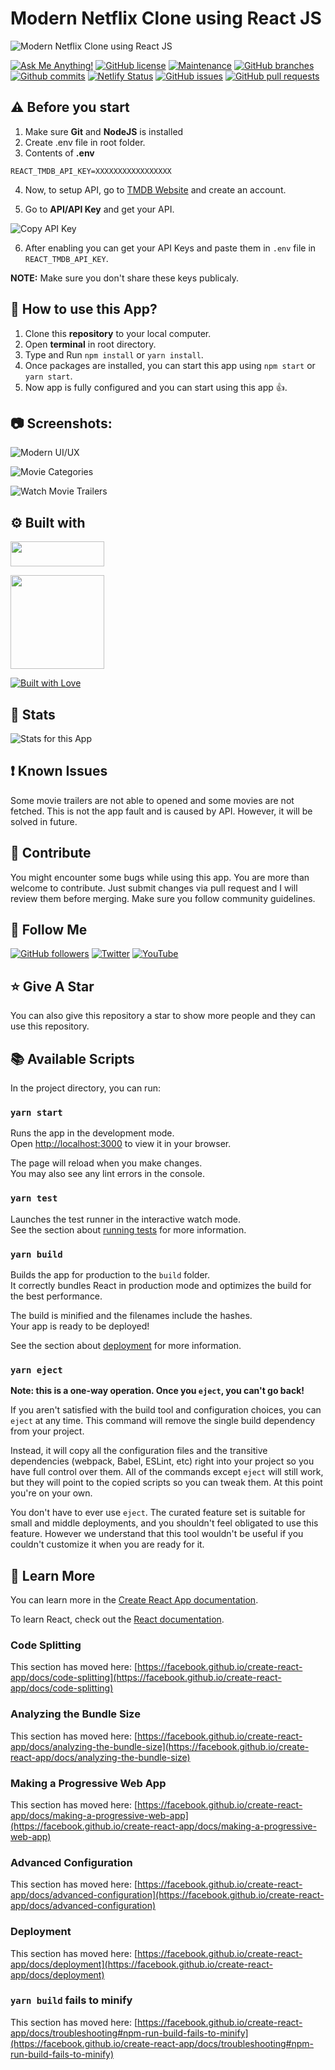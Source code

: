# Modern Netflix Clone using React JS

![Modern Netflix Clone using React JS](https://user-images.githubusercontent.com/71302066/200040519-7bc1cc78-9371-4a2e-b4f6-b86a3663e60b.png "Modern Netflix Clone using React JS")

[![Ask Me Anything!](https://img.shields.io/badge/Ask%20me-anything-1abc9c.svg)](https://github.com/Technical-Shubham-tech "Ask Me Anything!")
[![GitHub license](https://img.shields.io/github/license/Technical-Shubham-tech/netflix-clone)](https://github.com/Technical-Shubham-tech/netflix-clone/blob/main/LICENSE.md "GitHub license")
[![Maintenance](https://img.shields.io/badge/Maintained%3F-yes-green.svg)](https://github.com/Technical-Shubham-tech/netflix-clone/commits/main "Maintenance")
[![GitHub branches](https://badgen.net/github/branches/Technical-Shubham-tech/netflix-clone?max-age=2592000)](https://github.com/Technical-Shubham-tech/netflix-clone/branches "GitHub branches")
[![Github commits](https://badgen.net/github/commits/Technical-Shubham-tech/netflix-clone/main?max-age=2592000)](https://github.com/Technical-Shubham-tech/netflix-clone/commits "Github commits")
[![Netlify Status](https://api.netlify.com/api/v1/badges/25c7db67-b829-4805-b7a6-bd8b574094d2/deploy-status)](https://clone-netflixapp.netlify.app/ "Netlify Status")
[![GitHub issues](https://img.shields.io/github/issues/Technical-Shubham-tech/netflix-clone)](https://github.com/Technical-Shubham-tech/netflix-clone/issues "GitHub issues")
[![GitHub pull requests](https://img.shields.io/github/issues-pr/Technical-Shubham-tech/netflix-clone)](https://github.com/Technical-Shubham-tech/netflix-clone/pulls "GitHub pull requests")

## ⚠️ Before you start

1. Make sure **Git** and **NodeJS** is installed
2. Create .env file in root folder.
3. Contents of **.env**

```
REACT_TMDB_API_KEY=XXXXXXXXXXXXXXXXX
```

4. Now, to setup API, go to [TMDB Website](https://www.themoviedb.org) and create an account.

5. Go to **API/API Key** and get your API.

![Copy API Key](https://user-images.githubusercontent.com/71302066/200039610-0ea69082-96a4-4606-b2e8-369c2a085dfc.png "Copy API Key")

6. After enabling you can get your API Keys and paste them in `.env` file in `REACT_TMDB_API_KEY`.

**NOTE:** Make sure you don't share these keys publicaly.

## :pushpin: How to use this App?

1. Clone this **repository** to your local computer.
2. Open **terminal** in root directory.
3. Type and Run `npm install` or `yarn install`.
4. Once packages are installed, you can start this app using `npm start` or `yarn start`.
5. Now app is fully configured and you can start using this app :+1:.

## :camera: Screenshots:

![Modern UI/UX](https://user-images.githubusercontent.com/71302066/200040519-7bc1cc78-9371-4a2e-b4f6-b86a3663e60b.png "Modern UI/UX")

![Movie Categories](https://user-images.githubusercontent.com/71302066/200040677-728e3ba9-15ef-4bf6-ab54-314c5e6421a7.png "Movie Categories")

![Watch Movie Trailers](https://user-images.githubusercontent.com/71302066/200041545-f6e8bdf8-b771-4a51-893f-cc9f68d03ef0.png "Watch Movie Trailers")

## :gear: Built with

[<img src="https://img.shields.io/badge/JavaScript-323330?style=for-the-badge&logo=javascript&logoColor=F7DF1E" width="150" height="40" />](https://www.javascript.com/ "JavaScript")

[<img src="https://img.shields.io/badge/React-20232A?style=for-the-badge&logo=react&logoColor=61DAFB" width="150" />](https://reactjs.org/ "React JS")

[<img src="http://ForTheBadge.com/images/badges/built-with-love.svg" alt="Built with Love">](https://github.com/Technical-Shubham-tech/ "Built with Love")

## :wrench: Stats

![Stats for this App](https://user-images.githubusercontent.com/71302066/195340258-01f5635d-fb2c-4dd2-877e-1785a270780a.svg "Stats for this App")

## :exclamation: Known Issues

Some movie trailers are not able to opened and some movies are not fetched. This is not the app fault and is caused by API. However, it will be solved in future.

## :raised_hands: Contribute

You might encounter some bugs while using this app. You are more than welcome to contribute. Just submit changes via pull request and I will review them before merging. Make sure you follow community guidelines.

## :rocket: Follow Me

[![GitHub followers](https://img.shields.io/github/followers/Technical-Shubham-tech?style=social&label=Follow&maxAge=2592000)](https://github.com/Technical-Shubham-tech "Follow Me")
[![Twitter](https://img.shields.io/twitter/url?style=social&url=https%3A%2F%2Ftwitter.com%2FTechnicalShubam)](https://twitter.com/intent/tweet?text=Wow:&url=https%3A%2F%2Fgithub.com%2FTechnical-Shubham-tech%2Fmedical-chat-app "Tweet")
[![YouTube](https://img.shields.io/badge/YouTube-FF0000?style=for-the-badge&logo=youtube&logoColor=white)](https://www.youtube.com/channel/UCNAz_hUVBG2ZUN8TVm0bmYw "Subscribe my Channel")

## :star: Give A Star

You can also give this repository a star to show more people and they can use this repository.

## :books: Available Scripts

In the project directory, you can run:

### `yarn start`

Runs the app in the development mode.\
Open [http://localhost:3000](http://localhost:3000) to view it in your browser.

The page will reload when you make changes.\
You may also see any lint errors in the console.

### `yarn test`

Launches the test runner in the interactive watch mode.\
See the section about [running tests](https://facebook.github.io/create-react-app/docs/running-tests) for more information.

### `yarn build`

Builds the app for production to the `build` folder.\
It correctly bundles React in production mode and optimizes the build for the best performance.

The build is minified and the filenames include the hashes.\
Your app is ready to be deployed!

See the section about [deployment](https://facebook.github.io/create-react-app/docs/deployment) for more information.

### `yarn eject`

**Note: this is a one-way operation. Once you `eject`, you can't go back!**

If you aren't satisfied with the build tool and configuration choices, you can `eject` at any time. This command will remove the single build dependency from your project.

Instead, it will copy all the configuration files and the transitive dependencies (webpack, Babel, ESLint, etc) right into your project so you have full control over them. All of the commands except `eject` will still work, but they will point to the copied scripts so you can tweak them. At this point you're on your own.

You don't have to ever use `eject`. The curated feature set is suitable for small and middle deployments, and you shouldn't feel obligated to use this feature. However we understand that this tool wouldn't be useful if you couldn't customize it when you are ready for it.

## :page_with_curl: Learn More

You can learn more in the [Create React App documentation](https://facebook.github.io/create-react-app/docs/getting-started).

To learn React, check out the [React documentation](https://reactjs.org/).

### Code Splitting

This section has moved here: [https://facebook.github.io/create-react-app/docs/code-splitting](https://facebook.github.io/create-react-app/docs/code-splitting)

### Analyzing the Bundle Size

This section has moved here: [https://facebook.github.io/create-react-app/docs/analyzing-the-bundle-size](https://facebook.github.io/create-react-app/docs/analyzing-the-bundle-size)

### Making a Progressive Web App

This section has moved here: [https://facebook.github.io/create-react-app/docs/making-a-progressive-web-app](https://facebook.github.io/create-react-app/docs/making-a-progressive-web-app)

### Advanced Configuration

This section has moved here: [https://facebook.github.io/create-react-app/docs/advanced-configuration](https://facebook.github.io/create-react-app/docs/advanced-configuration)

### Deployment

This section has moved here: [https://facebook.github.io/create-react-app/docs/deployment](https://facebook.github.io/create-react-app/docs/deployment)

### `yarn build` fails to minify

This section has moved here: [https://facebook.github.io/create-react-app/docs/troubleshooting#npm-run-build-fails-to-minify](https://facebook.github.io/create-react-app/docs/troubleshooting#npm-run-build-fails-to-minify)
